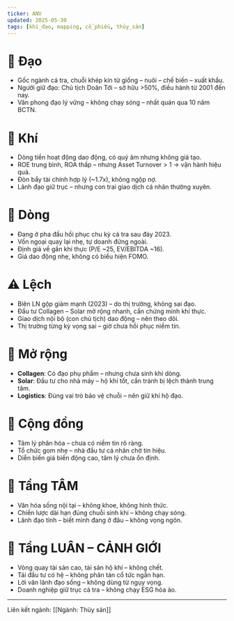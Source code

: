 ```yaml
---
ticker: ANV
updated: 2025-05-30
tags: [khí_đạo, mapping, cổ_phiếu, thủy_sản]
---
```


# 🌱 Đạo
- Gốc ngành cá tra, chuỗi khép kín từ giống – nuôi – chế biến – xuất khẩu.
- Người giữ đạo: Chủ tịch Doãn Tới – sở hữu >50%, điều hành từ 2001 đến nay.
- Văn phong đạo lý vững – không chạy sóng – nhất quán qua 10 năm BCTN.

# 💨 Khí
- Dòng tiền hoạt động dao động, có quý âm nhưng không giả tạo.
- ROE trung bình, ROA thấp – nhưng Asset Turnover > 1 → vận hành hiệu quả.
- Đòn bẩy tài chính hợp lý (~1.7x), không ngộp nợ.
- Lãnh đạo giữ trục – nhưng con trai giao dịch cá nhân thường xuyên.

# 🌊 Dòng
- Đang ở pha đầu hồi phục chu kỳ cá tra sau đáy 2023.
- Vốn ngoại quay lại nhẹ, tự doanh đứng ngoài.
- Định giá về gần khí thực (P/E ~25, EV/EBITDA ~16).
- Giá dao động nhẹ, không có biểu hiện FOMO.

# ⚠️ Lệch
- Biên LN gộp giảm mạnh (2023) – do thị trường, không sai đạo.
- Đầu tư Collagen – Solar mở rộng nhanh, cần chứng minh khí thực.
- Giao dịch nội bộ (con chủ tịch) dao động – nên theo dõi.
- Thị trường từng kỳ vọng sai – giờ chưa hồi phục niềm tin.

# 🎯 Mở rộng
- **Collagen**: Có đạo phụ phẩm – nhưng chưa sinh khí dòng.
- **Solar**: Đầu tư cho nhà máy – hộ khí tốt, cần tránh bị lệch thành trung tâm.
- **Logistics**: Đúng vai trò bảo vệ chuỗi – nên giữ khí hộ đạo.

# 👥 Cộng đồng
- Tâm lý phân hóa – chưa có niềm tin rõ ràng.
- Tổ chức gom nhẹ – nhà đầu tư cá nhân chờ tín hiệu.
- Diễn biến giá biến động cao, tâm lý chưa ổn định.

# 🧠 Tầng TÂM
- Văn hóa sống nội tại – không khoe, không hình thức.
- Chiến lược dài hạn đúng chuỗi sinh khí – không chạy sóng.
- Lãnh đạo tỉnh – biết mình đang ở đâu – không vọng ngôn.

# 🔁 Tầng LUÂN – CẢNH GIỚI
- Vòng quay tài sản cao, tài sản hộ khí – không chết.
- Tái đầu tư có hệ – không phân tán cổ tức ngắn hạn.
- Lời văn lãnh đạo sống – không dùng từ ngụy vọng.
- Doanh nghiệp giữ trục cá tra – không chạy ESG hóa ảo.

---

Liên kết ngành: [[Ngành: Thủy sản]]
